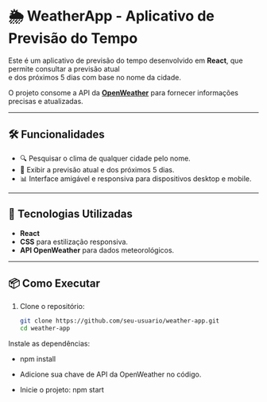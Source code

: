 # 🌦️ WeatherApp - Aplicativo de Previsão do Tempo  

Este é um aplicativo de previsão do tempo desenvolvido em **React**, que permite consultar a previsão atual  
e dos próximos 5 dias com base no nome da cidade.  

O projeto consome a API da **[OpenWeather](https://openweathermap.org/)** para fornecer informações precisas e atualizadas.  

---

## 🛠️ Funcionalidades  
- 🔍 Pesquisar o clima de qualquer cidade pelo nome.  
- 📅 Exibir a previsão atual e dos próximos 5 dias.  
- 📊 Interface amigável e responsiva para dispositivos desktop e mobile.  

---

## 🚀 Tecnologias Utilizadas  
- **React**  
- **CSS** para estilização responsiva.  
- **API OpenWeather** para dados meteorológicos.  

---

## 📦 Como Executar  

1. Clone o repositório:  
   ```bash
   git clone https://github.com/seu-usuario/weather-app.git
   cd weather-app
Instale as dependências:


- npm install

- Adicione sua chave de API da OpenWeather no código.

- Inicie o projeto:
npm start
